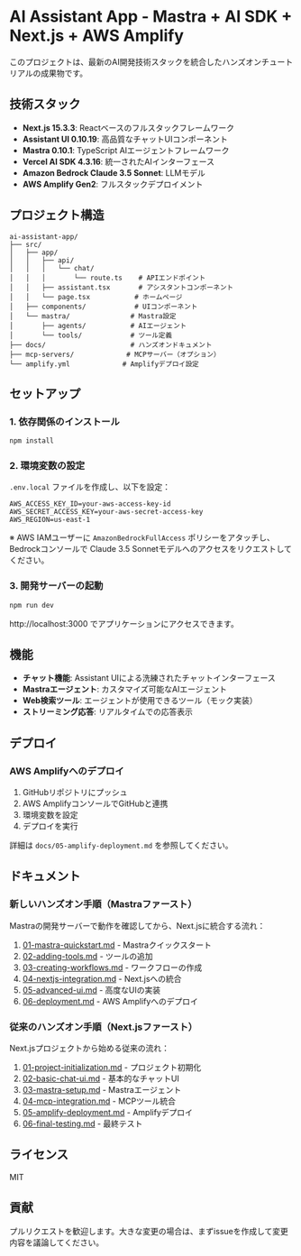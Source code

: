 # AI Assistant App - Mastra + AI SDK + Next.js + AWS Amplify

このプロジェクトは、最新のAI開発技術スタックを統合したハンズオンチュートリアルの成果物です。

## 技術スタック

- **Next.js 15.3.3**: Reactベースのフルスタックフレームワーク
- **Assistant UI 0.10.19**: 高品質なチャットUIコンポーネント
- **Mastra 0.10.1**: TypeScript AIエージェントフレームワーク
- **Vercel AI SDK 4.3.16**: 統一されたAIインターフェース
- **Amazon Bedrock Claude 3.5 Sonnet**: LLMモデル
- **AWS Amplify Gen2**: フルスタックデプロイメント

## プロジェクト構造

```
ai-assistant-app/
├── src/
│   ├── app/
│   │   ├── api/
│   │   │   └── chat/
│   │   │       └── route.ts    # APIエンドポイント
│   │   ├── assistant.tsx       # アシスタントコンポーネント
│   │   └── page.tsx           # ホームページ
│   ├── components/            # UIコンポーネント
│   └── mastra/               # Mastra設定
│       ├── agents/           # AIエージェント
│       └── tools/            # ツール定義
├── docs/                     # ハンズオンドキュメント
├── mcp-servers/             # MCPサーバー（オプション）
└── amplify.yml             # Amplifyデプロイ設定
```

## セットアップ

### 1. 依存関係のインストール

```bash
npm install
```

### 2. 環境変数の設定

`.env.local` ファイルを作成し、以下を設定：

```
AWS_ACCESS_KEY_ID=your-aws-access-key-id
AWS_SECRET_ACCESS_KEY=your-aws-secret-access-key
AWS_REGION=us-east-1
```

※ AWS IAMユーザーに `AmazonBedrockFullAccess` ポリシーをアタッチし、Bedrockコンソールで Claude 3.5 Sonnetモデルへのアクセスをリクエストしてください。

### 3. 開発サーバーの起動

```bash
npm run dev
```

http://localhost:3000 でアプリケーションにアクセスできます。

## 機能

- **チャット機能**: Assistant UIによる洗練されたチャットインターフェース
- **Mastraエージェント**: カスタマイズ可能なAIエージェント
- **Web検索ツール**: エージェントが使用できるツール（モック実装）
- **ストリーミング応答**: リアルタイムでの応答表示

## デプロイ

### AWS Amplifyへのデプロイ

1. GitHubリポジトリにプッシュ
2. AWS AmplifyコンソールでGitHubと連携
3. 環境変数を設定
4. デプロイを実行

詳細は `docs/05-amplify-deployment.md` を参照してください。

## ドキュメント

### 新しいハンズオン手順（Mastraファースト）

Mastraの開発サーバーで動作を確認してから、Next.jsに統合する流れ：

1. [01-mastra-quickstart.md](docs/01-mastra-quickstart.md) - Mastraクイックスタート
2. [02-adding-tools.md](docs/02-adding-tools.md) - ツールの追加
3. [03-creating-workflows.md](docs/03-creating-workflows.md) - ワークフローの作成
4. [04-nextjs-integration.md](docs/04-nextjs-integration.md) - Next.jsへの統合
5. [05-advanced-ui.md](docs/05-advanced-ui.md) - 高度なUIの実装
6. [06-deployment.md](docs/06-deployment.md) - AWS Amplifyへのデプロイ

### 従来のハンズオン手順（Next.jsファースト）

Next.jsプロジェクトから始める従来の流れ：

1. [01-project-initialization.md](docs/01-project-initialization.md) - プロジェクト初期化
2. [02-basic-chat-ui.md](docs/02-basic-chat-ui.md) - 基本的なチャットUI
3. [03-mastra-setup.md](docs/03-mastra-setup.md) - Mastraエージェント
4. [04-mcp-integration.md](docs/04-mcp-integration.md) - MCPツール統合
5. [05-amplify-deployment.md](docs/05-amplify-deployment.md) - Amplifyデプロイ
6. [06-final-testing.md](docs/06-final-testing.md) - 最終テスト

## ライセンス

MIT

## 貢献

プルリクエストを歓迎します。大きな変更の場合は、まずissueを作成して変更内容を議論してください。